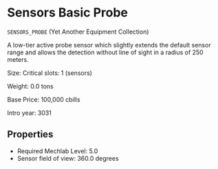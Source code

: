 # Sensors Basic Probe

`SENSORS_PROBE` (Yet Another Equipment Collection)

A low-tier active probe sensor which slightly extends the default sensor range and allows the detection without line of sight in a radius of 250 meters.

Size: Critical slots: 1 (sensors)

Weight: 0.0 tons

Base Price: 100,000 cbills

Intro year: 3031

## Properties
* Required Mechlab Level: 5.0 
* Sensor field of view: 360.0 degrees
